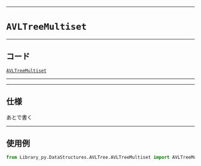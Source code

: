 _____

# `AVLTreeMultiset`

_____

## コード

[`AVLTreeMultiset`](https://github.com/titan-23/Library_py/blob/main/DataStructures/AVLTree/AVLTreeMultiset.py)
<!-- code=https://github.com/titan-23/Library_py/blob/main/DataStructures\AVLTree\AVLTreeMultiset.py -->

_____

_____

## 仕様

あとで書く

_____

## 使用例

```python
from Library_py.DataStructures.AVLTree.AVLTreeMultiset import AVLTreeMultiset
```

